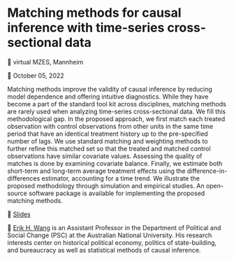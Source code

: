 # Matching methods for causal inference with time-series cross-sectional data

📍 virtual MZES, Mannheim

📆 October 05, 2022

Matching methods improve the validity of causal inference by reducing model dependence and offering intuitive diagnostics. While they have become a part of the standard tool kit across disciplines, matching methods are rarely used when analyzing time-series cross-sectional data. We fill this methodological gap. In the proposed approach, we first match each treated observation with control observations from other units in the same time period that have an identical treatment history up to the pre-specified number of lags. We use standard matching and weighting methods to further refine this matched set so that the treated and matched control observations have similar covariate values. Assessing the quality of matches is done by examining covariate balance. Finally, we estimate both short-term and long-term average treatment effects using the difference-in-differences estimator, accounting for a time trend. We illustrate the proposed methodology through simulation and empirical studies. An open-source software package is available for implementing the proposed matching methods.

📝 [Slides](https://github.com/SocialScienceDataLab/matching-methods-causal-inference/blob/main/matching-methods-causal-inference.pdf)

👤 [Erik H. Wang](https://erikhw.github.io/) is an Assistant Professor in the Department of Political and Social Change (PSC) at the Australian National University. His research interests center on historical political economy, politics of state-building, and bureaucracy as well as statistical methods of causal inference.



